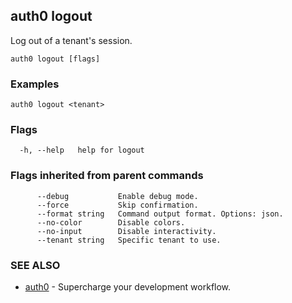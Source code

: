 ## auth0 logout

Log out of a tenant's session.

```
auth0 logout [flags]
```

### Examples

```
auth0 logout <tenant>
```

### Flags

```
  -h, --help   help for logout
```

### Flags inherited from parent commands

```
      --debug           Enable debug mode.
      --force           Skip confirmation.
      --format string   Command output format. Options: json.
      --no-color        Disable colors.
      --no-input        Disable interactivity.
      --tenant string   Specific tenant to use.
```

### SEE ALSO

* [auth0](auth0.md)	 - Supercharge your development workflow.

